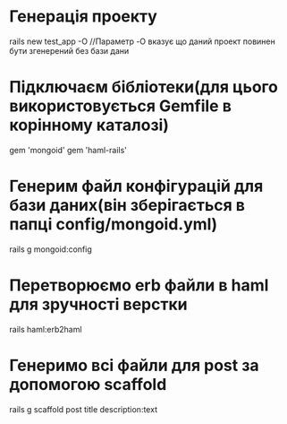 # Генерація проекту
rails new test_app -O //Параметр -O вказує що даний проект повинен бути згенерений без бази дани
# Підключаєм бібліотеки(для цього використовується Gemfile в корінному каталозі)
gem 'mongoid'
gem 'haml-rails'
# Генерим файл конфігурацій для бази даних(він зберігається в папці config/mongoid.yml)
rails g mongoid:config
# Перетворюємо erb файли в haml для зручності верстки
rails haml:erb2haml
# Генеримо всі файли для post за допомогою scaffold
rails g scaffold post title description:text
